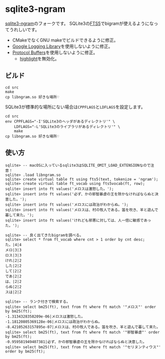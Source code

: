# sqlite3-ngram

[sqlite3-ngram](https://github.com/leiless/sqlite3-ngram)のフォークです。
SQLite3の[FTS5](https://sqlite.org/fts5.html)でbigramが使えるようになってうれしいです。

- CMakeでなくGNU makeでビルドできるように修正。
- [Google Logging Library](https://github.com/google/glog)を使用しないように修正。
- [Protocol Buffers](https://github.com/protocolbuffers/protobuf)を使用しないように修正。
    - [highlight](https://sqlite.org/fts5.html#the_highlight_function)を無効化。

## ビルド

```
cd src
make
cp libngram.so 好きな場所♡
```

SQLite3が標準的な場所にない場合は`CPPFLAGS`と`LDFLAGS`を設定します。

```
cd src
env CPPFLAGS="-I'SQLite3のヘッダがあるディレクトリ'" \
    LDFLAGS="-L'SQLite3のライブラリがあるディレクトリ'" \
    make
cp libngram.so 好きな場所♡
```

## 使い方

```
sqlite> -- macOSに入っているsqlite3はSQLITE_OMIT_LOAD_EXTENSIONなので注意！
sqlite> .load libngram.so
sqlite> create virtual table ft using fts5(text, tokenize = 'ngram');
sqlite> create virtual table ft_vocab using fts5vocab(ft, row);
sqlite> insert into ft values('メロスは激怒した。');
sqlite> insert into ft values('必ず、かの邪智暴虐の王を除かなければならぬと決意した。');
sqlite> insert into ft values('メロスには政治がわからぬ。');
sqlite> insert into ft values('メロスは、村の牧人である。笛を吹き、羊と遊んで暮して来た。');
sqlite> insert into ft values('けれども邪悪に対しては、人一倍に敏感であった。');
```

```
sqlite> -- 良く出てきたbigramを調べる。
sqlite> select * from ft_vocab where cnt > 1 order by cnt desc;
た。|4|4
メロ|3|3
ロス|3|3
けれ|2|2
した|2|2
して|2|2
であ|2|2
は、|2|2
らぬ|2|2
スは|2|2
```

```
sqlite> -- ランク付きで検索する。
sqlite> select bm25(ft), text from ft where ft match '"メロス"' order by bm25(ft);
-1.3134328358209e-06|メロスは激怒した。
-1.18120805369128e-06|メロスには政治がわからぬ。
-8.42105263157895e-07|メロスは、村の牧人である。笛を吹き、羊と遊んで暮して来た。
sqlite> select bm25(ft), text from ft where ft match '"邪智暴虐"' order by bm25(ft);
-0.959581949407381|必ず、かの邪智暴虐の王を除かなければならぬと決意した。
sqlite> select bm25(ft), text from ft where ft match '"セリヌンティウス"' order by bm25(ft);
```

